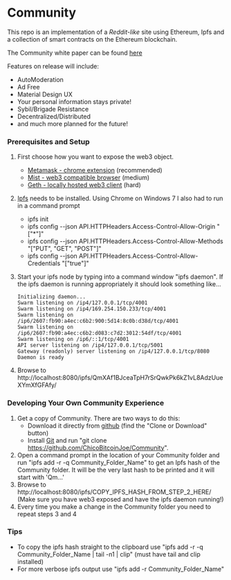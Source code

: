 # Community

This repo is an implementation of a *Reddit-like* site using Ethereum, Ipfs and a collection of smart contracts on the Ethereum blockchain. 

The Community white paper can be found [here](https://docs.google.com/document/d/1IW3YqxdpveDtERUvkXtVLSdQH8o17xq7eptDbHu08es/edit#) 

Features on release will include:

- AutoModeration
- Ad Free
- Material Design UX
- Your personal information stays private!
- Sybil/Brigade Resistance
- Decentralized/Distributed
- and much more planned for the future!


### Prerequisites and Setup

1. First choose how you want to expose the web3 object.
    - [Metamask - chrome extension](https://chrome.google.com/webstore/detail/metamask/nkbihfbeogaeaoehlefnkodbefgpgknn) (recommended)
    - [Mist - web3 compatible browser](https://github.com/ethereum/mist/releases) (medium)
    - [Geth - locally hosted web3 client](https://github.com/ethereum/go-ethereum/wiki/Building-Ethereum) (hard)
2. [Ipfs](https://ipfs.io/docs/install/) needs to be installed. Using Chrome on Windows 7 I also had to run in a command prompt
    - ipfs init
    - ipfs config --json API.HTTPHeaders.Access-Control-Allow-Origin "[\"*\"]"
    - ipfs config --json API.HTTPHeaders.Access-Control-Allow-Methods "[\"PUT\", \"GET\", \"POST\"]"
    - ipfs config --json API.HTTPHeaders.Access-Control-Allow-Credentials "[\"true\"]"
3. Start your ipfs node by typing into a command window "ipfs daemon". If the ipfs daemon is running appropriately it should look something like...
    
    ```
    Initializing daemon...
    Swarm listening on /ip4/127.0.0.1/tcp/4001
    Swarm listening on /ip4/169.254.150.233/tcp/4001
    Swarm listening on /ip6/2607:fb90:a4ec:c6b2:900:5d14:8c0b:d38d/tcp/4001
    Swarm listening on /ip6/2607:fb90:a4ec:c6b2:d083:c7d2:3012:54df/tcp/4001
    Swarm listening on /ip6/::1/tcp/4001
    API server listening on /ip4/127.0.0.1/tcp/5001
    Gateway (readonly) server listening on /ip4/127.0.0.1/tcp/8080
    Daemon is ready
    ```

4. Browse to http://localhost:8080/ipfs/QmXAf1BJceaTpH7rSrQwkPk6kZ1vL8AdzUueXYmXfGFAfy/


### Developing Your Own Community Experience

1. Get a copy of Community. There are two ways to do this:
    - Download it directly from [github](https://github.com/ChicoBitcoinJoe/Community) (find the "Clone or Download" button)
    - Install [Git](https://git-scm.com/book/en/v2/Getting-Started-Installing-Git) and run "git clone https://github.com/ChicoBitcoinJoe/Community".  
3. Open a command prompt in the location of your Community folder and run "ipfs add -r -q Community_Folder_Name" to get an Ipfs hash of the Community folder. It will be the very last hash to be printed and it will start with 'Qm...'
4. Browse to http://localhost:8080/ipfs/COPY_IPFS_HASH_FROM_STEP_2_HERE/ (Make sure you have web3 exposed and have the ipfs daemon running!)
5. Every time you make a change in the Community folder you need to repeat steps 3 and 4


### Tips

- To copy the ipfs hash straight to the clipboard use "ipfs add -r -q Community_Folder_Name | tail -n1 | clip" (must have tail and clip installed)
- For more verbose ipfs output use "ipfs add -r Community_Folder_Name"

